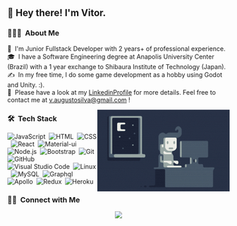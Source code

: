  <h2> 👋 Hey there! I'm Vitor.</h2>

### 👨🏻‍💻 &nbsp;About Me

🌱 &nbsp;I'm Junior Fullstack Developer with 2 years+ of professional experience.\
🎓 &nbsp;I have a Software Engineering degree at Anapolis University Center (Brazil) with a 1 year exchange to Shibaura Institute of Technology (Japan).\
✍️ &nbsp;In my free time, I do some game development as a hobby using Godot and Unity. :).\
📄 &nbsp;Please have a look at my [LinkedinProfile](https://www.linkedin.com/in/vitor-augusto-silva-8aa2b1135/) for more details. Feel free to contact me at v.augustosilva@gmail.com !

<img alt="Night Coding" src="https://raw.githubusercontent.com/AVS1508/AVS1508/master/assets/Night-Coding.gif" align="right"/>

### 🛠 &nbsp;Tech Stack

![JavaScript](https://img.shields.io/badge/-JavaScript-9cf?style=flat&logo=javascript)&nbsp;
![HTML](https://img.shields.io/badge/-HTML-9cf?style=flat&logo=HTML5)&nbsp;
![CSS](https://img.shields.io/badge/-CSS-9cf?style=flat&logo=CSS3&logoColor=1572B6)&nbsp;
![React](https://img.shields.io/badge/-React-9cf?style=flat&logo=react)&nbsp;
![Material-ui](https://img.shields.io/badge/-Material--ui-9cf?style=flat&logo=material-ui&logoColor=0081CB)&nbsp;
![Node.js](https://img.shields.io/badge/-Node.js-9cf?style=flat&logo=node.js)&nbsp;
![Bootstrap](https://img.shields.io/badge/-Bootstrap-9cf?style=flat&logo=bootstrap&logoColor=563D7C)&nbsp;
![Git](https://img.shields.io/badge/-Git-9cf?style=flat&logo=git)&nbsp;
![GitHub](https://img.shields.io/badge/-GitHub-9cf?style=flat&logo=github)&nbsp;
![Visual Studio Code](https://img.shields.io/badge/-Visual%20Studio%20Code-9cf?style=flat&logo=visual-studio-code&logoColor=007ACC)&nbsp;
![Linux](https://img.shields.io/badge/-Linux-9cf?style=flat&logo=linux&logoColor=FCC624)&nbsp;
![MySQL](https://img.shields.io/badge/-MySQL-9cf?style=flat&logo=mysql&logoColor=4479A1)&nbsp;
![Graphql](https://img.shields.io/badge/-GraphQL-9cf?style=flat&logo=graphql&logoColor=E10098)&nbsp;
![Apollo](https://img.shields.io/badge/-Apollo-9cf?style=flat&logo=apollo-graphql&logoColor=311C87)&nbsp;
![Redux](https://img.shields.io/badge/-Redux-9cf?style=flat&logo=redux&logoColor=764ABC)&nbsp;
![Heroku](https://img.shields.io/badge/-Heroku-9cf?style=flat&logo=heroku&logoColor=430098)&nbsp;

### 🤝🏻 &nbsp;Connect with Me

<p align="center">
<a href="https://www.linkedin.com/in/vitor-augusto-silva-8aa2b1135"><img src="https://img.shields.io/badge/-Vitor%20Augusto%20Silva-0077B5?style=flat&logo=Linkedin&logoColor=white"/></a>
</p>
